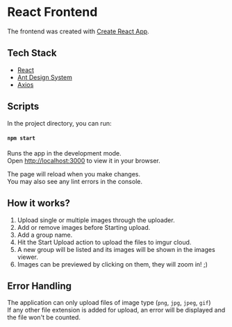 # React Frontend

The frontend was created with [Create React App](https://github.com/facebook/create-react-app).

## Tech Stack
- [React](https://reactjs.org/)
- [Ant Design System](https://ant.design/)
- [Axios](https://axios-http.com/docs/intro)

## Scripts

In the project directory, you can run:

#### `npm start`

Runs the app in the development mode.\
Open [http://localhost:3000](http://localhost:3000) to view it in your browser.

The page will reload when you make changes.\
You may also see any lint errors in the console.

## How it works?

1. Upload single or multiple images through the uploader.
2. Add or remove images before Starting upload.
3. Add a group name.
4. Hit the Start Upload action to upload the files to imgur cloud.
5. A new group will be listed and its images will be shown in the images viewer.
6. Images can be previewed by clicking on them, they will zoom in! ;)

## Error Handling
The application can only upload files of image type (`png`, `jpg`, `jpeg`, `gif`)<br />
If any other file extension is added for upload, an error will be displayed and the file won't be counted.
